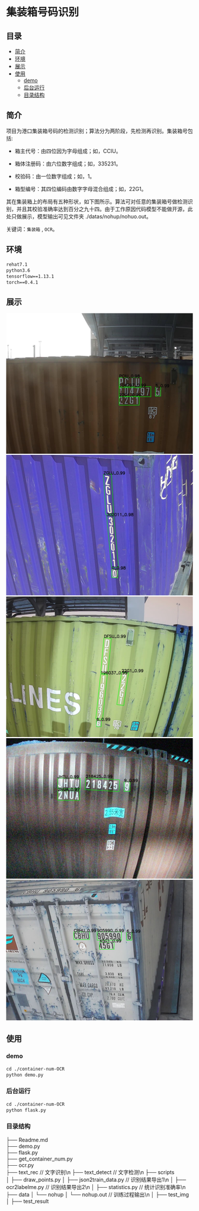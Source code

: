 # 集装箱号码识别


## 目录
- [简介](#简介)
- [环境](#环境)
- [展示](#展示)
- [使用](#使用)
    - [demo](#demo)
    - [后台运行](#后台运行)
    - [目录结构](#目录结构)

## 简介

项目为港口集装箱号码的检测识别；算法分为两阶段，先检测再识别。集装箱号包括:
* 箱主代号：由四位因为字母组成；如，CCIU。
- 箱体注册码：由六位数字组成；如，335231。
* 校验码：由一位数字组成；如，1。
- 箱型编号：其四位编码由数字字母混合组成；如，22G1。

其在集装箱上的布局有五种形状，如下图所示。算法可对任意的集装箱号做检测识别，并且其校验准确率达到百分之九十四。由于工作原因代码模型不能做开源，此处只做展示，模型输出可见文件夹 ./datas/nohup/nohuo.out。

关键词：`集装箱` , `OCR`。

## 环境

    rehat7.1
    python3.6
    tensorflow==1.13.1
    torch==0.4.1

## 展示

![识别结果一](https://github.com/xumoremore/container-num-OCR/blob/main/datas/test_result/12643_5_psenet.jpg)
![识别结果二](https://github.com/xumoremore/container-num-OCR/blob/main/datas/test_result/14145_7_psenet.jpg)
![识别结果三](https://github.com/xumoremore/container-num-OCR/blob/main/datas/test_result/16481_4_psenet.jpg)
![识别结果四](https://github.com/xumoremore/container-num-OCR/blob/main/datas/test_result/19040_5_psenet.jpg)
![识别结果五](https://github.com/xumoremore/container-num-OCR/blob/main/datas/test_result/19825_7_psenet.jpg)

## 使用

### demo

    cd ./container-num-OCR
    python demo.py
    
### 后台运行

    cd ./container-num-OCR
    python flask.py

### 目录结构

├── Readme.md                  
├── demo.py        
├── flask.py                 
├── get_container_num.py  
├── ocr.py   
├── text_rec                   // 文字识别\n
├── text_detect                 // 文字检测\n
├── scripts                  
│   ├── draw_points.py
│   ├── json2train_data.py       // 识别结果导出1\n
│   ├── ocr2labelme.py          // 识别结果导出2\n
│   ├── statistics.py           // 统计识别准确率\n
├── data
│   └── nohup
│       └── nohup.out         // 训练过程输出\n
│   ├── test_img
│   ├── test_result           

